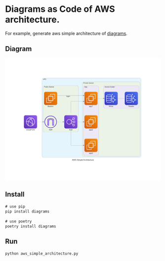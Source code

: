 # Diagrams as Code of AWS architecture.

For example, generate aws simple architecture of [diagrams](https://github.com/mingrammer/diagrams). 

## Diagram

![](aws_simple_architecture.png)

## Install

```
# use pip
pip install diagrams

# use poetry
poetry install diagrams
```

## Run

```
python aws_simple_architecture.py
```